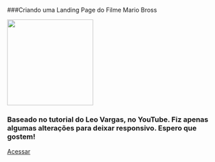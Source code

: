 ###Criando uma Landing Page do Filme Mario Bross

<img src="https://files.fm/u/mhez8ch9mc" width="200px">

<h3>Baseado no tutorial do Leo Vargas, no YouTube.
Fiz apenas algumas alterações para deixar responsivo. Espero que gostem!</h3>
<a href="https://www.youtube.com/watch?v=6Ok-kUrBGp8&t=763s" target="_blank">Acessar</a>
